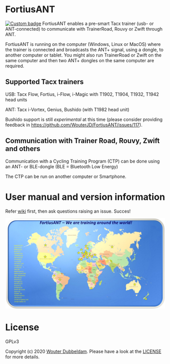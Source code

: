 # FortiusANT
[![Custom badge](https://img.shields.io/endpoint?logo=Strava&logoColor=orange&style=for-the-badge&url=https%3A%2F%2Fmarcoveeneman-badges.herokuapp.com%2Fstrava)](https://www.strava.com/clubs/804672)
FortiusANT enables a pre-smart Tacx trainer (usb- or ANT-connected) to communicate with TrainerRoad, Rouvy or Zwift through ANT.

FortiusANT is running on the computer (Windows, Linux or MacOS) where the trainer is connected and broadcasts the ANT+ signal, using a dongle, to another computer or tablet.
You might also run TrainerRoad or Zwift on the same computer and then two ANT+ dongles on the same computer are required.

## Supported Tacx trainers
USB: Tacx Flow, Fortius, i-Flow, i-Magic with T1902, T1904, T1932, T1942 head units

ANT: Tacx i-Vortex, Genius, Bushido (with T1982 head unit)

Bushido support is still *experimental* at this time (please consider providing feedback in https://github.com/WouterJD/FortiusANT/issues/117).

## Communication with Trainer Road, Rouvy, Zwift and others
Communication with a Cycling Training Program (CTP) can be done using an ANT- or BLE-dongle (BLE = Bluetooth Low Energy)

The CTP can be run on another computer or Smartphone.

# User manual and version information
Refer [wiki](https://github.com/WouterJD/FortiusANT/wiki) first, then ask questions raising an issue. Succes!

![image](https://raw.githubusercontent.com/WouterJD/FortiusANT/master/supportfiles/FortiusAntWorld.jpg)

# License

GPLv3

Copyright (c) 2020 [Wouter Dubbeldam](https://github.com/WouterJD). Please have a look at the [LICENSE](LICENSE) for more details.
